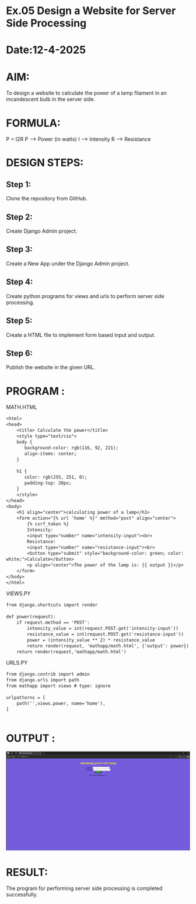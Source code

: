 # Ex.05 Design a Website for Server Side Processing
# Date:12-4-2025
# AIM:
To design a website to calculate the power of a lamp filament in an incandescent bulb in the server side.

# FORMULA:
P = I2R
P --> Power (in watts)
 I --> Intensity
 R --> Resistance

# DESIGN STEPS:
## Step 1:
Clone the repository from GitHub.

## Step 2:
Create Django Admin project.

## Step 3:
Create a New App under the Django Admin project.

## Step 4:
Create python programs for views and urls to perform server side processing.

## Step 5:
Create a HTML file to implement form based input and output.

## Step 6:
Publish the website in the given URL.

# PROGRAM :
MATH.HTML

```
<html>
<head>
    <title> Calculate the power</title>
    <style type="text/css">
    body {
       background-color: rgb(116, 92, 221);
       align-items: center;
    }

    h1 {
       color: rgb(255, 251, 0);
       padding-top: 20px;
    }
    </style>
</head>
<body>
    <h1 align="center">calculating power of a lamp</h1>
    <form action="{% url 'home' %}" method="post" align="center">
        {% csrf_token %}
        Intensity:
        <input type="number" name="intensity-input"><br>
        Resistance:
        <input type="number" name="resistance-input"><br>
        <button type="submit" style="background-color: green; color: white;">Calculate</button>
        <p align="center">The power of the lamp is: {{ output }}</p>
    </form>
</body>
</html>

```



VIEWS.PY

```
from django.shortcuts import render

def power(request): 
    if request.method == 'POST':
        intensity_value = int(request.POST.get('intensity-input'))
        resistance_value = int(request.POST.get('resistance-input'))
        power = (intensity_value ** 2) * resistance_value
        return render(request, 'mathapp/math.html', {'output': power})
    return render(request,'mathapp/math.html')

```


URLS.PY

```
from django.contrib import admin
from django.urls import path
from mathapp import views # type: ignore

urlpatterns = [
    path('',views.power, name='home'),
]


```

# OUTPUT :
![alt text](<Screenshot 2025-04-12 143322.png>)
# RESULT:
The program for performing server side processing is completed successfully.
